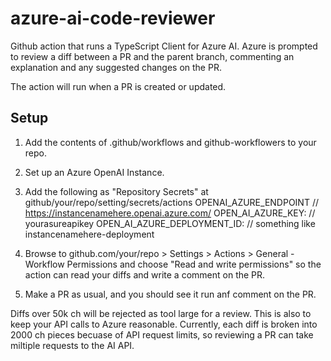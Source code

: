 # azure-ai-code-reviewer

Github action that runs a TypeScript Client for Azure AI. Azure is prompted to review a diff between a PR and the parent branch, commenting an explanation and any suggested changes on the PR.

The action will run when a PR is created or updated.

Setup
-----------

1. Add the contents of .github/workflows and github-workflowers to your repo.

2. Set up an Azure OpenAI Instance.

3. Add the following as "Repository Secrets" at github/your/repo/setting/secrets/actions
    OPENAI_AZURE_ENDPOINT // https://instancenamehere.openai.azure.com/
    OPEN_AI_AZURE_KEY: // yourasureapikey
    OPEN_AI_AZURE_DEPLOYMENT_ID: // something like instancenamehere-deployment

4. Browse to github.com/your/repo > Settings > Actions > General - Workflow Permissions and choose "Read and write permissions" so the action can read your diffs and write a comment on the PR.

5. Make a PR as usual, and you should see it run anf comment on the PR. 


Diffs over 50k ch will be rejected as tool large for a review. This is also to keep your API calls to Azure reasonable. Currently, each diff is broken into 2000 ch pieces becuase of API request limits, so reviewing a PR can take miltiple requests to the AI API.


